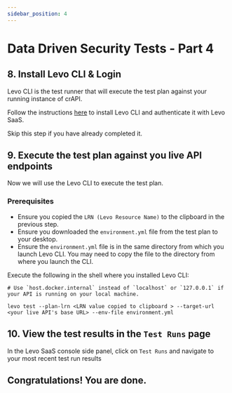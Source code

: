 ```yaml
---
sidebar_position: 4
---
```


# Data Driven Security Tests - Part 4

## 8. Install Levo CLI & Login
Levo CLI is the test runner that will execute the test plan against your running instance of crAPI.

Follow the instructions [here][levo-cli] to install Levo CLI and authenticate it with Levo SaaS.

Skip this step if you have already completed it.

## 9. Execute the test plan against you live API endpoints

Now we will use the Levo CLI to execute the test plan.

### Prerequisites
- Ensure you copied the `LRN (Levo Resource Name)` to the clipboard in the previous step.
- Ensure you downloaded the `environment.yml` file from the test plan to your desktop.
- Ensure the `environment.yml` file is in the same directory from which you launch Levo CLI. You may need to copy the file to the directory from where you launch the CLI.

Execute the following in the shell where you installed Levo CLI:

```
# Use `host.docker.internal` instead of `localhost` or `127.0.0.1` if your API is running on your local machine.

levo test --plan-lrn <LRN value copied to clipboard > --target-url <your live API's base URL> --env-file environment.yml
```

## 10. View the test results in the `Test Runs` page
In the Levo SaaS console side panel, click on `Test Runs` and navigate to your most recent test run results

## Congratulations! You are done.


[levo-cli]: ../../../levo-cli/levo-cli-intro.md

